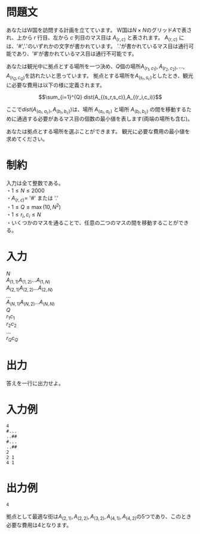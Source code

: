# 問題文

あなたはW国を訪問する計画を立てています。
W国は$N × N$のグリッド$A$で表され、上から $r$ 行目、左から $c$ 列目のマス目は $A_{(r,c)}$ と表されます。
$A_{(r,c)}$ には、'#','.'のいずれかの文字が書かれています。
'.'が書かれているマス目は通行可能であり、'#'が書かれているマス目は通行不可能です。

あなたは観光中に拠点とする場所を一つ決め、$Q$個の場所$A_{(r_1,c_1)},A_{(r_2,c_2)}, ... , A_{(r_Q,c_Q)}$を訪れたいと思っています。
拠点とする場所を$A_{(s_r,s_c)}$としたとき、観光に必要な費用は以下の様に定義されます。

$$\sum_{i=1}^{Q} dist(A_{(s_r,s_c)},A_{(r_i,c_i)}$$

ここで$dist(A_{(a_r,a_c)},A_{(b_r,b_c)})$は、場所 $A_{(a_r,a_c)}$ と場所 $A_{(b_r,b_c)}$ の間を移動するために通過する必要があるマス目の個数の最小値を表します(両端の場所も含む)。

あなたは拠点とする場所を選ぶことができます。
観光に必要な費用の最小値を求めてください。

# 制約
入力は全て整数である。  
・$1 \leq N \leq 2000$  
・$A_{(r,c)}=$ '#' または '.'  
・$1 \leq Q \leq \max(10,N^2)$  
・$1 \leq r_i, c_i \leq N$  
・いくつかのマスを通ることで、任意の二つのマスの間を移動することができる。

# 入力

$N$  
$A_{(1,1)} A_{(1,2)}  ...   A_{(1,N)}$  
$A_{(2,1)} A_{(2,2)}  ...   A_{(2,N)}$  
$...$  
$A_{(N,1)} A_{(N,2)}  ...   A_{(N,N)}$  
$Q$  
$r_1 c_1$  
$r_2 c_2$  
...  
$r_Q c_Q$  

# 出力
答えを一行に出力せよ。

# 入力例

```
4  
#...  
..## 
#... 
..##
2
2 1  
4 1
```

# 出力例

```
4
```
拠点として最適な街は$A_{(2,1)},A_{(2,2)},A_{(3,2)},A_{(4,1)},A_{(4,2)}$の5つであり、このとき必要な費用は4となります。
